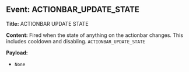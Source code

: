 ## Event: ACTIONBAR_UPDATE_STATE

**Title:** ACTIONBAR UPDATE STATE

**Content:**
Fired when the state of anything on the actionbar changes. This includes cooldown and disabling.
`ACTIONBAR_UPDATE_STATE`

**Payload:**
- `None`